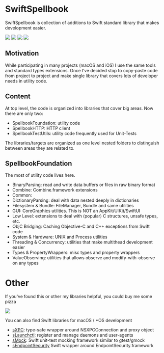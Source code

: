 # SwiftSpellbook
SwiftSpellbook is collection of additions to Swift standard library that makes development easier.

<p>
  <img src="https://img.shields.io/badge/swift-5.7 | 5.8 | 5.9-orange" />
  <img src="https://img.shields.io/badge/platforms-macOS 10.13 | iOS 12 | watchOS 4 | tvOS 12-freshgreen" />
  <img src="https://img.shields.io/badge/Xcode-14 | 15-blue" />
  <img src="https://github.com/Alkenso/SwiftSpellbook/actions/workflows/main.yml/badge.svg" />
</p>

## Motivation
While participating in many projects (macOS and iOS) I use the same tools and standard types extensions.
Once I've decided stop to copy-paste code from project to project and make single library that covers lots of developer needs in utility code.

## Content
At top level, the code is organized into libraries that cover big areas.
Now there are only two:
- SpellbookFoundation: utility code
- SpellbookHTTP: HTTP client
- SpellbookTestUtils: utility code frequently used for Unit-Tests

The libraries/targets are organized as one level nested folders to distinguish between areas they are related to.

## SpellbookFoundation
The most of utility code lives here.
- BinaryParsing: read and write data buffers or files in raw binary format
- Combine: Combine.framework extensions
- Common: 
- DictionaryParsing: deal with data nested deeply in dictionaries
- Filesystem & Bundle: FileManager, Bundle and same utilities
- GUI: CoreGraphics utilities. This is NOT an AppKit/UIKit/SwiftUI
- Low Level: extensions to deal with (popular) C structures, unsafe types, etc. 
- ObjC Bridging: Caching Objective-C and C++ exceptions from Swift code
- System & Hardware: UNIX and Process utilities
- Threading & Concurrency: utilities that make multithead development easier
- Types & PropertyWrappers: misc types and property wrappers
- ValueObserving: utilities that allows observe and modify-with-observe on any types

# Other
If you've found this or other my libraries helpful, you could buy me some pizza

<a href="https://www.buymeacoffee.com/alkenso"><img src="https://img.buymeacoffee.com/button-api/?text=Buy me a pizza&emoji=🍕&slug=alkenso&button_colour=FFDD00&font_colour=000000&font_family=Cookie&outline_colour=000000&coffee_colour=ffffff" /></a>

You can also find Swift libraries for macOS / *OS development
- [sXPC](https://github.com/Alkenso/sXPC): type-safe wrapper around NSXPCConnection and proxy object
- [sLaunchctl](https://github.com/Alkenso/sLaunchctl): register and manage daemons and user-agents
- [sMock](https://github.com/Alkenso/sMock): Swift unit-test mocking framework similar to gtest/gmock
- [sEndpointSecurity](https://github.com/Alkenso/sEndpointSecurity.git) Swift wrapper around EndpointSecurity.framework 
